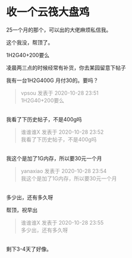 # 收一个云筏大盘鸡


25一个月的那个，可以出的大佬麻烦私信我。

这个我没，帮顶了。

1H2G40+200要么

凌晨两三点的时候经常有补货，你去某园留意下帖子

我有一台1H2G400G 月付30的。要吗？

<div class="quote"><blockquote><font color="#999999">vpsou 发表于 2020-10-28 23:51</font><br />
<font color="#999999">1H2G40+200要么</font></blockquote></div><br />
我看了下历史帖子，不是400g吗

<div class="quote"><blockquote><font color="#999999">谁谁谁X 发表于 2020-10-28 23:52</font><br />
<font color="#999999">我看了下历史帖子，不是400g吗</font></blockquote></div><br />
我这个是加了1G内存，所以要30元一个月

<div class="quote"><blockquote><font color="#999999">yanaxiao 发表于 2020-10-28 23:54</font><br />
<font color="#999999">我这个是加了1G内存，所以要30元一个月</font></blockquote></div><br />
多少出，还有多久呀

帮顶，祝早出

<div class="quote"><blockquote><font color="#999999">谁谁谁X 发表于 2020-10-28 23:55</font><br />
<font color="#999999">多少出，还有多久呀</font></blockquote></div><br />
剩下3-4天了好像。
